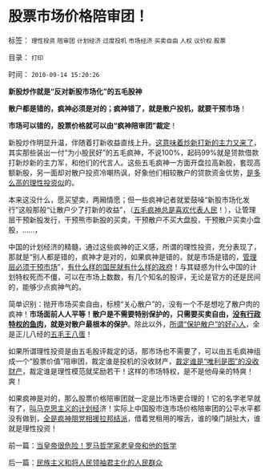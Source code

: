# 股票市场价格陪审团！

标签： `理性投资` `陪审团` `计划经济` `过度投机` `市场经济` `买卖自由` `人权` `议价权` `股票` 

目录： `打印`

时间： `2010-09-14 15:20:26`

**新股炒作就是“反对新股市场化”的五毛股神**

**散户都是错的，疯神必须是对的；疯神错了，就是散户投机，就要干预市场**！

**市场可以错的，股票价格就可以由“疯神陪审团”裁定**！

新股炒作明显升温，伴随着打新收益直线上升。[这意味着炒新打新的主力又来了](../../../2007/8/29/牛市散户炒新一族没有明天.md)，其实那些装出一付“为小股民好”的五毛疯神，不说100%，起码99%就是贷款借款打新炒新的主力军，和他们的代言人。这些五毛疯神一方面开盘拉高新股，套现高额新股，另一面却对散户投资冷嘲热讽，好象他们相较散户的贷款资金优势，[是多么高的理性投资似](../../../2008/9/20/理性投资无关大小盘.md)的。

本来这没什么，愿买望卖，两厢情愿；但一些疯神记者就爱鼓噪“新股市场化发行”这般那般“让散户少了打新的收益”，（[五毛疯神总是喜欢代表人民](../../../2010/9/13/中国特色的舆论监督.md)！），让管理层干预新股发行，干预熊市新股的买卖，干预散户不买大盘股，干预散户买卖小盘股，……，

中国的计划经济的精髓，通过这些疯神的正义感，所谓的理性投资，充分表现了，那就是“别人都是错的，疯神才是对的，如果疯神是错的，就是市场是错的，[管理层必须干预市场](../../../2009/4/7/市场规范，市场干预和财富转移.md)”，[有什么样的国民就有什么样的政府](../../../2010/4/15/“反对派”不是“对抗派”.md)！与其疑惑为什么中国的计划特权死而不僵，可以在市场上数数，有几个知名的股评，无论是官方的还是民间的，能够少点疯神气的。

简单识别：抛开市场买卖自由，标榜“关心散户”的，没有一个不是想吃了散户肉的疯神！**市场面前人人平等！散户是不需要特别保护的，只需要买卖自由，[没有行政特权的鱼肉](../../../2009/7/29/市场经济去特权化的真正利益阻力.md)，就是对散户最根本的保护**。除此以外，[所谓“保护散户”的好心人](../../../2010/8/31/股民想赚钱就不能做“贪民”.md)，全是正儿八经的[五毛王八蛋](../../../2009/8/24/先富起来的五毛义工慈善活动.md)！

如果所谓理性投资是由五毛股评裁定的话，那市场也不需要了，可以由五毛疯神组成一个“股票价值”陪审团，裁定谁是投机的没收财产，[裁定谁是“唯利是图”的没收财产](../../../2010/9/10/中国唯利是图的人太少了.md)，裁定谁是理性模范就奖励若干！这样的市场特权，是不是他母亲的特爽！爽！

如果疯神是对的，那么股票价格陪审团就一定是比市场更合理的！它的名字老早就有了，[叫马克思主义的计划经](../../../2010/7/30/市场经济没有官方认证;FDA不是行政管制.md)济！实际上中国股市连市场价格陪审团的公平水平都没有做到，[全是疯神朋党相援拉邦结派](../../../2010/6/25/政治家是开发政治利益的专家.md)，借着党租用的喉舌，谁的嗓门胡扯大，谁就是理性投资！



前一篇：[当皇帝很危险！罗马哲学家老皇帝和他的哲学](../../../2010/9/13/当皇帝很危险！罗马哲学家老皇帝和他的哲学.md)

后一篇：[民族主义和将人民领袖君主化的人民群众](../../../2010/9/14/民族主义和将人民领袖君主化的人民群众.md)